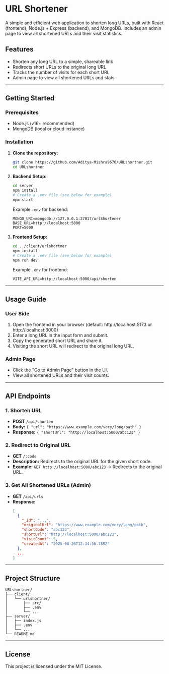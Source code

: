# URL Shortener

A simple and efficient web application to shorten long URLs, built with React (frontend), Node.js + Express (backend), and MongoDB. Includes an admin page to view all shortened URLs and their visit statistics.

## Features

- Shorten any long URL to a simple, shareable link
- Redirects short URLs to the original long URL
- Tracks the number of visits for each short URL
- Admin page to view all shortened URLs and stats

---

## Getting Started

### Prerequisites
- Node.js (v16+ recommended)
- MongoDB (local or cloud instance)

### Installation

1. **Clone the repository:**
   ```sh
   git clone https://github.com/Aditya-Mishra9670/URLshortner.git
   cd URLshortner
   ```

2. **Backend Setup:**
   ```sh
   cd server
   npm install
   # Create a .env file (see below for example)
   npm start
   ```
   Example `.env` for backend:
   ```env
   MONGO_URI=mongodb://127.0.0.1:27017/urlShortener
   BASE_URL=http://localhost:5000
   PORT=5000
   ```

3. **Frontend Setup:**
   ```sh
   cd ../client/urlshortner
   npm install
   # Create a .env file (see below for example)
   npm run dev
   ```
   Example `.env` for frontend:
   ```env
   VITE_API_URL=http://localhost:5000/api/shorten
   ```

---

## Usage Guide

### User Side
1. Open the frontend in your browser (default: http://localhost:5173 or http://localhost:3000)
2. Enter a long URL in the input form and submit.
3. Copy the generated short URL and share it.
4. Visiting the short URL will redirect to the original long URL.

### Admin Page
- Click the "Go to Admin Page" button in the UI.
- View all shortened URLs and their visit counts.

---

## API Endpoints

### 1. Shorten URL
- **POST** `/api/shorten`
- **Body:** `{ "url": "https://www.example.com/very/long/path" }`
- **Response:** `{ "shortUrl": "http://localhost:5000/abc123" }`

### 2. Redirect to Original URL
- **GET** `/:code`
- **Description:** Redirects to the original URL for the given short code.
- **Example:** `GET http://localhost:5000/abc123` → Redirects to the original URL.

### 3. Get All Shortened URLs (Admin)
- **GET** `/api/urls`
- **Response:**
  ```json
  [
    {
      "_id": "...",
      "originalUrl": "https://www.example.com/very/long/path",
      "shortCode": "abc123",
      "shortUrl": "http://localhost:5000/abc123",
      "visitCount": 5,
      "createdAt": "2025-08-26T12:34:56.789Z"
    },
    ...
  ]
  ```

---

## Project Structure

```
URLshortner/
├── client/
│   └── urlshortner/
│       ├── src/
│       ├── .env
│       └── ...
├── server/
│   ├── index.js
│   ├── .env
│   └── ...
└── README.md
```

---

## License

This project is licensed under the MIT License.
